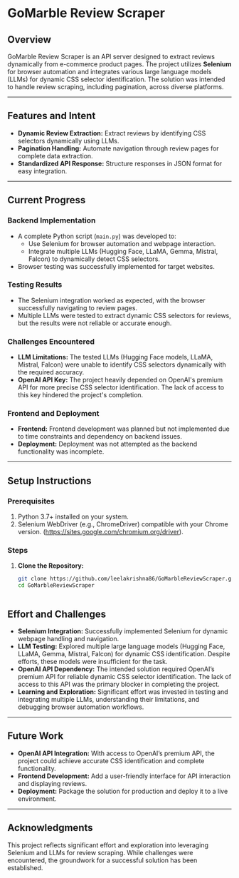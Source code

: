 # **GoMarble Review Scraper**

## **Overview**
GoMarble Review Scraper is an API server designed to extract reviews dynamically from e-commerce product pages. The project utilizes **Selenium** for browser automation and integrates various large language models (LLMs) for dynamic CSS selector identification. The solution was intended to handle review scraping, including pagination, across diverse platforms.

---

## **Features and Intent**
- **Dynamic Review Extraction:** Extract reviews by identifying CSS selectors dynamically using LLMs.
- **Pagination Handling:** Automate navigation through review pages for complete data extraction.
- **Standardized API Response:** Structure responses in JSON format for easy integration.

---

## **Current Progress**

### **Backend Implementation**
- A complete Python script (`main.py`) was developed to:
  - Use Selenium for browser automation and webpage interaction.
  - Integrate multiple LLMs (Hugging Face, LLaMA, Gemma, Mistral, Falcon) to dynamically detect CSS selectors.
- Browser testing was successfully implemented for target websites.

### **Testing Results**
- The Selenium integration worked as expected, with the browser successfully navigating to review pages.
- Multiple LLMs were tested to extract dynamic CSS selectors for reviews, but the results were not reliable or accurate enough.

### **Challenges Encountered**
- **LLM Limitations:** The tested LLMs (Hugging Face models, LLaMA, Mistral, Falcon) were unable to identify CSS selectors dynamically with the required accuracy.
- **OpenAI API Key:** The project heavily depended on OpenAI's premium API for more precise CSS selector identification. The lack of access to this key hindered the project's completion.

### **Frontend and Deployment**
- **Frontend:** Frontend development was planned but not implemented due to time constraints and dependency on backend issues.
- **Deployment:** Deployment was not attempted as the backend functionality was incomplete.

---

## **Setup Instructions**

### **Prerequisites**
1. Python 3.7+ installed on your system.
2. Selenium WebDriver (e.g., ChromeDriver) compatible with your Chrome version. (https://sites.google.com/chromium.org/driver).

### **Steps**

1. **Clone the Repository:**
   ```bash
   git clone https://github.com/leelakrishna86/GoMarbleReviewScraper.git
   cd GoMarbleReviewScraper



## **Effort and Challenges**

- **Selenium Integration:** Successfully implemented Selenium for dynamic webpage handling and navigation.
- **LLM Testing:** Explored multiple large language models (Hugging Face, LLaMA, Gemma, Mistral, Falcon) for dynamic CSS identification. Despite efforts, these models were insufficient for the task.
- **OpenAI API Dependency:** The intended solution required OpenAI’s premium API for reliable dynamic CSS selector identification. The lack of access to this API was the primary blocker in completing the project.
- **Learning and Exploration:** Significant effort was invested in testing and integrating multiple LLMs, understanding their limitations, and debugging browser automation workflows.

---

## **Future Work**

- **OpenAI API Integration:** With access to OpenAI’s premium API, the project could achieve accurate CSS identification and complete functionality.
- **Frontend Development:** Add a user-friendly interface for API interaction and displaying reviews.
- **Deployment:** Package the solution for production and deploy it to a live environment.

---

## **Acknowledgments**

This project reflects significant effort and exploration into leveraging Selenium and LLMs for review scraping. While challenges were encountered, the groundwork for a successful solution has been established.

